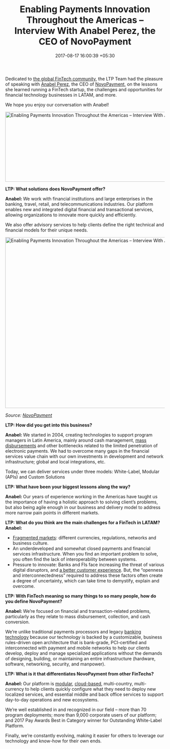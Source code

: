 ﻿---
title: Enabling Payments Innovation Throughout the Americas – Interview With Anabel
  Perez, the CEO of NovoPayment
date: 2017-08-17 16:00:39 +05:30
categories:
- Fintech
- Insights
- Interviews
- Payments
tags:
- Asia
- Europe
- insights
- payments
- Payments Innovation
- US
layout: post
type: post
status: publish
category:
- Payments
- Fintech
- Insights
- Interviews
Markets:
- Asia
- Europe
- insights
- payments
- Payments Innovation
- US
Person: MEDICI Team
---

<p>Dedicated to <a href="https://medici.letstalkpayments.com/">the global FinTech community</a>, the LTP Team had the pleasure of speaking with <a href="https://www.linkedin.com/in/perezanabel/">Anabel Perez</a>, the CEO of <a href="https://medici.letstalkpayments.com/companies/novopayment">NovoPayment</a>, on the lessons she learned running a FinTech startup, the challenges and opportunities for financial technology businesses in LATAM, and more. </p>
<p>We hope you enjoy our conversation with Anabel!</p>
<p></p>
<p><img class="aligncenter size-full wp-image-27578" src="https://s3-us-west-2.amazonaws.com/go-medici/uploads/2017/08/novo1.png" alt="Enabling Payments Innovation Throughout the Americas – Interview With Anabel Perez, the CEO of NovoPayment" width="1600" height="221" /></p>
<p><b>LTP: What solutions does NovoPayment offer?</b></p>
<p><b>Anabel: </b>We work with financial institutions and large enterprises in the banking, travel, retail, and telecommunications industries. Our platform enables new and integrated digital financial and transactional services, allowing organizations to innovate more quickly and efficiently. </p>
<p>We also offer advisory services to help clients define the right technical and financial models for their unique needs. </p>
<p><img class="aligncenter size-full wp-image-27579" src="https://s3-us-west-2.amazonaws.com/go-medici/uploads/2017/08/NovoPayment_EM-1.png" alt="Enabling Payments Innovation Throughout the Americas – Interview With Anabel Perez, the CEO of NovoPayment" width="960" height="540" /></p>
<p><i>Source: </i><a href="http://novopayment.com/"><i>NovoPayment</i></a></p>
<p><b>LTP: How did you get into this business?</b></p>
<p><b>Anabel: </b>We started in 2004, creating technologies to support program managers in Latin America, mainly around cash management, <a href="https://letstalkpayments.com/top-12-mass-payments-solutions-for-international-business-use/">mass disbursements</a> and other bottlenecks related to the limited penetration of electronic payments. We had to overcome many gaps in the financial services value chain with our own investments in development and network infrastructure; global and local integrations, etc. </p>
<p>Today, we can deliver services under three models: White-Label, Modular (APIs) and Custom Solutions</p>
<p><b>LTP: What have been your biggest lessons along the way?</b></p>
<p><b>Anabel: </b>Our years of experience working in the Americas have taught us the importance of having a holistic approach to solving client’s problems, but also being agile enough in our business and delivery model to address more narrow pain points in different markets.</p>
<p><b>LTP: What do you think are the main challenges for a FinTech in LATAM?</b><b>
</b><b>
</b><b>Anabel:</b></p>
<ul>
<li style="font-weight: 400;"><a href="https://letstalkpayments.com/mobile-wallets-when-too-many-pays-wont-let-anyone-win/">Fragmented markets</a>: different currencies, regulations, networks and business culture.</li>
<li style="font-weight: 400;">An underdeveloped and somewhat closed payments and financial services infrastructure. When you find an important problem to solve, you often find the lack of interoperability between systems.  </li>
<li style="font-weight: 400;">Pressure to innovate: Banks and FIs face increasing the threat of various digital disruptors, and <a href="https://letstalkpayments.com/customer-experience-as-a-competitive-advantage-in-banking/">a better customer experience</a>. But, the “openness and interconnectedness” required to address these factors often create a degree of uncertainty, which can take time to demystify, explain and overcome.</li>
</ul>
<p><b>LTP: With FinTech meaning so many things to so many people, how do you define NovoPayment?</b></p>
<p><b>Anabel: </b>We’re focused on financial and transaction-related problems, particularly as they relate to mass disbursement, collection, and cash conversion.</p>
<p>We’re unlike traditional payments processors and legacy <a href="https://letstalkpayments.com/21-hottest-banking-technology-startups-empowering-financial-services-industry/">banking technology</a> because our technology is backed by a customizable, business rules-driven open architecture that is bank-grade, PCI-certified and interconnected with payment and mobile networks to help our clients develop, deploy and manage specialized applications without the demands of designing, building, or maintaining an entire infrastructure (hardware, software, networking, security, and manpower).</p>
<p><b>LTP: What is it that differentiates NovoPayment from other FinTechs?</b></p>
<p><b>Anabel: </b>Our platform is <a href="https://letstalkpayments.com/the-modular-bank-of-the-future/">modular</a>, <a href="https://letstalkpayments.com/the-benefits-of-cloud-based-banking-infrastructure/">cloud-based</a>, multi-country, multi-currency to help clients quickly configure what they need to deploy new localized services, and essential middle and back office services to support day-to-day operations and new ecosystems.</p>
<p>We’re well established in and recognized in our field – more than 70 program deployments; more than 9,000 corporate users of our platform; and 2017 Pay Awards Best in Category winner for Outstanding White-Label Platform.</p>
<p>Finally, we’re constantly evolving, making it easier for others to leverage our technology and know-how for their own ends.</p>
